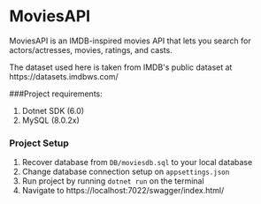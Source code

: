 <h1>MoviesAPI</h1>
<p>
    MoviesAPI is an IMDB-inspired movies API that lets you 
    search for actors/actresses, movies, ratings, and casts.
</p>
<p>
    The dataset used here is taken from IMDB's public dataset
    at <a>https://datasets.imdbws.com/</a>
</p>

###Project requirements:
1. Dotnet SDK (6.0)
2. MySQL (8.0.2x)

### Project Setup
1. Recover database from `DB/moviesdb.sql` to your local database
2. Change database connection setup on `appsettings.json`
3. Run project by running `dotnet run` on the terminal
4. Navigate to https://localhost:7022/swagger/index.html/